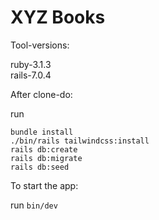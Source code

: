 # XYZ Books


Tool-versions:

ruby-3.1.3 <br>
rails-7.0.4

After clone-do:

run

```bundle install``` <br>
```./bin/rails tailwindcss:install``` <br>
```rails db:create``` <br>
```rails db:migrate``` <br>
```rails db:seed```

To start the app:

run ```bin/dev```
